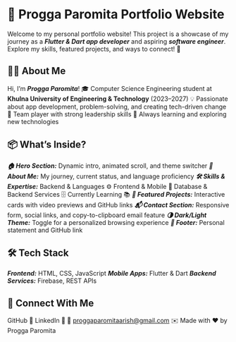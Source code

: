 # 🚀 Progga Paromita Portfolio Website
Welcome to my personal portfolio website!
This project is a showcase of my journey as a ***Flutter & Dart app developer*** and aspiring ***software engineer***.
Explore my skills, featured projects, and ways to connect! 🌟

## 👩‍💻 About Me
Hi, I’m ***Progga Paromita***!
🎓 Computer Science Engineering student at ****Khulna University of Engineering & Technology**** (2023–2027)
💡 Passionate about app development, problem-solving, and creating tech-driven change
🤝 Team player with strong leadership skills
🌱 Always learning and exploring new technologies

## 📦 What’s Inside?
***🏠 Hero Section:*** Dynamic intro, animated scroll, and theme switcher
***👤 About Me:*** My journey, current status, and language proficiency
***🛠️ Skills & Expertise:***
   Backend & Languages ⚙️
   Frontend & Mobile 📱
   Database & Backend Services 🗄️
   Currently Learning 📚
***🚀 Featured Projects:*** Interactive cards with video previews and GitHub links
***📬 Contact Section:*** Responsive form, social links, and copy-to-clipboard email feature
***🌗 Dark/Light Theme:*** Toggle for a personalized browsing experience
***🦾 Footer:*** Personal statement and GitHub link


## 🛠️ Tech Stack
***Frontend:*** HTML, CSS, JavaScript
***Mobile Apps:*** Flutter & Dart
***Backend Services:*** Firebase, REST APIs


## 🤝 Connect With Me
GitHub 🐙
LinkedIn 💼
📧 proggaparomitaarish@gmail.com ✉️
Made with ❤️ by Progga Paromita

